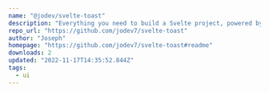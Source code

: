 ```yaml
---
name: "@jodev/svelte-toast"
description: "Everything you need to build a Svelte project, powered by [`create-svelte`]"
repo_url: "https://github.com/jodev7/svelte-toast"
author: "Joseph"
homepage: "https://github.com/jodev7/svelte-toast#readme"
downloads: 2
updated: "2022-11-17T14:35:52.844Z"
tags: 
  - ui
---
```

